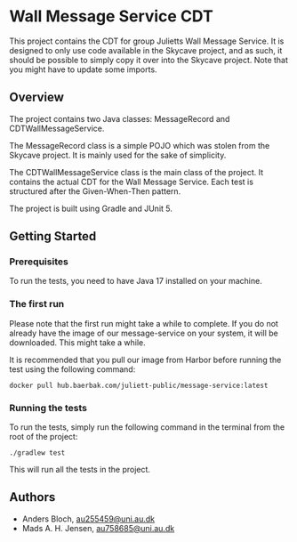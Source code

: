 # Wall Message Service CDT
This project contains the CDT for group Julietts Wall Message Service. It is designed to only use code available in the
Skycave project, and as such, it should be possible to simply copy it over into the Skycave project. Note that you
might have to update some imports.

## Overview
The project contains two Java classes: MessageRecord and CDTWallMessageService.

The MessageRecord class is a simple POJO which was stolen from the Skycave project. It is mainly used for the sake of 
simplicity.

The CDTWallMessageService class is the main class of the project. It contains the actual CDT for the Wall Message 
Service. Each test is structured after the Given-When-Then pattern.

The project is built using Gradle and JUnit 5.

## Getting Started

### Prerequisites
To run the tests, you need to have Java 17 installed on your machine.

### The first run
Please note that the first run might take a while to complete. If you do not already have the image of our 
message-service on your system, it will be downloaded. This might take a while.

It is recommended that you pull our image from Harbor before running the test using the following command:
```shell
docker pull hub.baerbak.com/juliett-public/message-service:latest
```

### Running the tests
To run the tests, simply run the following command in the terminal from the root of the project:
```shell
./gradlew test
```

This will run all the tests in the project.

## Authors
- Anders Bloch, au255459@uni.au.dk
- Mads A. H. Jensen, au758685@uni.au.dk
